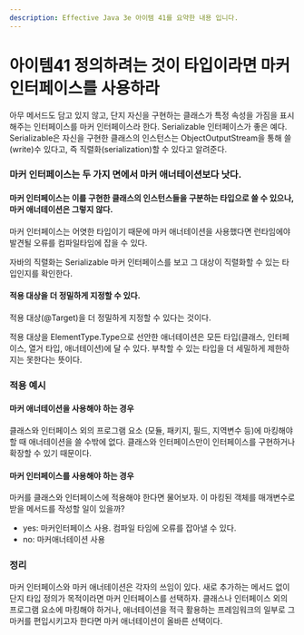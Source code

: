 ```yaml
---
description: Effective Java 3e 아이템 41를 요약한 내용 입니다.
---
```


# 아이템41 정의하려는 것이 타입이라면 마커 인터페이스를 사용하라

아무 메서드도 담고 있지 않고, 단지 자신을 구현하는 클래스가 특정 속성을 가짐을 표시해주는 인터페이스를 마커 인터페이스라 한다. Serializable 인터페이스가 좋은 예다. Serializable은 자신을 구현한 클래스의 인스턴스는 ObjectOutputStream을 통해 쓸\(write\)수 있다고, 즉 직렬화\(serialization\)할 수 있다고 알려준다.

### 마커 인터페이스는 두 가지 면에서 마커 애너테이션보다 낫다.

#### 마커 인터페이스는 이를 구현한 클래스의 인스턴스들을 구분하는 타입으로 쓸 수 있으나, 마커 애너테이션은 그렇지 않다.

마커 인터페이스는 어엿한 타입이기 때문에 마커 애너테이션을 사용했다면 런타임에야 발견될 오류를 컴파일타임에 잡을 수 있다.

자바의 직렬화는 Serializable 마커 인터페이스를 보고 그 대상이 직렬화할 수 있는 타입인지를 확인한다.

#### 적용 대상을 더 정밀하게 지정할 수 있다.

적용 대상\(@Target\)을 더 정밀하게 지정할 수 있다는 것이다.

적용 대상을 ElementType.Type으로 선안한 애너테이션은 모든 타입\(클래스, 인터페이스, 열거 타입, 애너테이션\)에 달 수 있다. 부착할 수 있는 타입을 더 세밀하게 제한하지는 못한다는 뜻이다.

### 적용 예시

#### 마커 애너테이션을 사용해야 하는 경우

클래스와 인터페이스 외의 프로그램 요소 \(모듈, 패키지, 필드, 지역변수 등\)에 마킹해야할 때 애너테이션을 쓸 수밖에 없다. 클래스와 인터페이스만이 인터페이스를 구현하거나 확장할 수 있기 때문이다.

#### 마커 인터페이스를 사용해야 하는 경우

마커를 클래스와 인터페이스에 적용해야 한다면 물어보자. 이 마킹된 객체를 매개변수로 받을 메서드를 작성할 일이 있을까?

* yes: 마커인터페이스 사용. 컴파일 타임에 오류를 잡아낼 수 있다.
* no: 마커애너테이션 사용

### 정리

마커 인터페이스와 마커 애너테이션은 각자의 쓰임이 있다. 새로 추가하는 메서드 없이 단지 타입 정의가 목적이라면 마커 인터페이스를 선택하자. 클래스나 인터페이스 외의 프로그램 요소에 마킹해야 하거나, 애너테이션을 적극 활용하는 프레임워크의 일부로 그 마커를 편입시키고자 한다면 마커 애너테이션이 올바른 선택이다.

